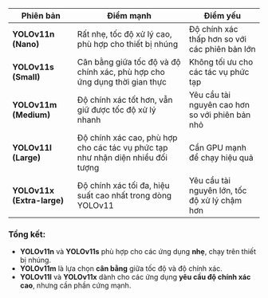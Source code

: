| Phiên bản | Điểm mạnh | Điểm yếu |
|-----------|----------|----------|
| **YOLOv11n (Nano)** | Rất nhẹ, tốc độ xử lý cao, phù hợp cho thiết bị nhúng | Độ chính xác thấp hơn so với các phiên bản lớn |
| **YOLOv11s (Small)** | Cân bằng giữa tốc độ và độ chính xác, phù hợp cho ứng dụng thời gian thực | Không tối ưu cho các tác vụ phức tạp |
| **YOLOv11m (Medium)** | Độ chính xác tốt hơn, vẫn giữ được tốc độ xử lý nhanh | Yêu cầu tài nguyên cao hơn so với phiên bản nhỏ |
| **YOLOv11l (Large)** | Độ chính xác cao, phù hợp cho các tác vụ phức tạp như nhận diện nhiều đối tượng | Cần GPU mạnh để chạy hiệu quả |
| **YOLOv11x (Extra-large)** | Độ chính xác tối đa, hiệu suất cao nhất trong dòng YOLOv11 | Yêu cầu tài nguyên lớn, tốc độ xử lý chậm hơn |

### Tổng kết:
- **YOLOv11n** và **YOLOv11s** phù hợp cho các ứng dụng **nhẹ**, chạy trên thiết bị nhúng.
- **YOLOv11m** là lựa chọn **cân bằng** giữa tốc độ và độ chính xác.
- **YOLOv11l** và **YOLOv11x** dành cho các ứng dụng **yêu cầu độ chính xác cao**, nhưng cần phần cứng mạnh.